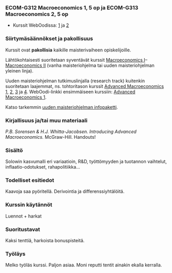 ### ECOM-G312 Macroeconomics 1, 5 op ja ECOM-G313 Macroeconomics 2, 5 op 

* Kurssit WebOodissa: [1](https://weboodi.helsinki.fi/hy/opintjakstied.jsp?OpinKohd=118978056) ja [2](https://weboodi.helsinki.fi/hy/opintjakstied.jsp?OpinKohd=118978003)

### Siirtymäsäännökset ja pakollisuus

Kurssit ovat **pakollisia** kaikille maisterivaiheen opiskelijoille. 

Lähtökohtaisesti suoritetaan syventävät kurssit [Macroeconomics I](https://wiki.helsinki.fi/display/MPE/Macroeconomics+1)–[Macroeconomics II](https://wiki.helsinki.fi/display/MPE/Macroeconomics+2) (vanha maisteriohjelma tai uuden maisteriohjelman yleinen linja).

Uuden maisteriohjelman tutkimuslinjalla (research track) kuitenkin suoritetaan laajemmat, ns. tohtoritason kurssit [Advanced Macroeconomics 1](https://wiki.helsinki.fi/display/MPE/Advanced+Macroeconomics+1), [2](https://wiki.helsinki.fi/display/MPE/Advanced+Macroeconomics+2), [3](https://wiki.helsinki.fi/display/MPE/Advanced+Macroeconomics+3) ja [4](https://wiki.helsinki.fi/display/MPE/Advanced+Macroeconomics+4). WebOodi-linkki ensimmäiseen kurssiin: [Advanced Macroeconomics 1](https://weboodi.helsinki.fi/hy/opintjakstied.jsp?OpinKohd=118983573).

Katso tarkemmin [uuden maisteriohjelman infopaketti](http://wiki.helsinki.fi/display/MPE/Home+of+MPE?preview=%2F206897506%2F218844673%2FInfo%20Session%2013%20June.pdf).

### Kirjallisuus ja/tai muu materiaali

_P.B. Sorensen & H.J. Whitta-Jacobsen. Introducing Advanced Macroeconomics._ McGraw-Hill.
Handouts!

### Sisältö

Solowin kasvumalli eri variaatioin, R&D, työttömyyden ja tuotannon vaihtelut, inflaatio-odotukset, rahapolitiikka...

### Todelliset esitiedot

Kaavoja saa pyöritellä. Derivointia ja differenssiyhtälöitä.

### Kurssin käytännöt

Luennot + harkat

### Suoritustavat

Kaksi tenttiä, harkoista bonuspisteitä.

### Työläys

Melko työläs kurssi. Paljon asiaa. Moni reputti tentit ainakin ekalla kerralla.
